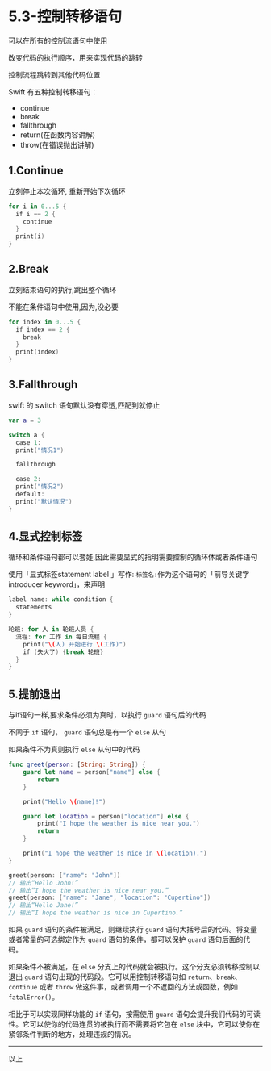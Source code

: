 # 5.3-控制转移语句

可以在所有的控制流语句中使用

改变代码的执行顺序，用来实现代码的跳转

控制流程跳转到其他代码位置

Swift 有五种控制转移语句：

- continue
- break
- fallthrough
- return(在函数内容讲解)
- throw(在错误抛出讲解)

## 1.Continue

立刻停止本次循环, 重新开始下次循环

```swift
for i in 0...5 {
  if i == 2 {
    continue
  }
  print(i)
}
```

## 2.Break

立刻结束语句的执行,跳出整个循环

不能在条件语句中使用,因为,没必要

```swift
for index in 0...5 {
  if index == 2 {
    break
  }
  print(index)
}
```

## 3.Fallthrough

swift 的 switch 语句默认没有穿透,匹配到就停止

```swift
var a = 3

switch a {
  case 1:
  print("情况1")

  fallthrough

  case 2:
  print("情况2")
  default:
  print("默认情况")
}
```

## 4.显式控制标签

循环和条件语句都可以套娃,因此需要显式的指明需要控制的循环体或者条件语句

使用「显式标签statement label 」写作: `标签名:`作为这个语句的「前导关键字introducer keyword」，来声明

```swift
label name: while condition {
  statements
}
```

```swift
轮班: for 人 in 轮班人员 {
  流程: for 工作 in 每日流程 {
    print("\(人) 开始进行 \(工作)")
    if (失火了) {break 轮班}
  }
}
```

## 5.提前退出

与if语句一样,要求条件必须为真时，以执行 `guard` 语句后的代码

不同于 `if` 语句， `guard` 语句总是有一个 `else` 从句

如果条件不为真则执行 `else` 从句中的代码

```swift
func greet(person: [String: String]) {
    guard let name = person["name"] else {
        return
    }

    print("Hello \(name)!")

    guard let location = person["location"] else {
        print("I hope the weather is nice near you.")
        return
    }

    print("I hope the weather is nice in \(location).")
}

greet(person: ["name": "John"])
// 输出“Hello John!”
// 输出“I hope the weather is nice near you.”
greet(person: ["name": "Jane", "location": "Cupertino"])
// 输出“Hello Jane!”
// 输出“I hope the weather is nice in Cupertino.”
```



如果 `guard` 语句的条件被满足，则继续执行 `guard` 语句大括号后的代码。将变量或者常量的可选绑定作为 `guard` 语句的条件，都可以保护 `guard` 语句后面的代码。

如果条件不被满足，在 `else` 分支上的代码就会被执行。这个分支必须转移控制以退出 `guard` 语句出现的代码段。它可以用控制转移语句如 `return`、`break`、`continue` 或者 `throw` 做这件事，或者调用一个不返回的方法或函数，例如 `fatalError()`。

相比于可以实现同样功能的 `if` 语句，按需使用 `guard` 语句会提升我们代码的可读性。它可以使你的代码连贯的被执行而不需要将它包在 `else` 块中，它可以使你在紧邻条件判断的地方，处理违规的情况。

---

以上